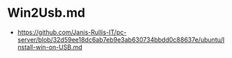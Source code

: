 # Win2Usb.md

* https://github.com/Janis-Rullis-IT/pc-server/blob/32d59ee18dc6ab7eb9e3ab630734bbdd0c88637e/ubuntu/Install-win-on-USB.md
